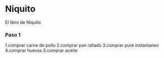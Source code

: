 # Niquito
El libro de Niquito

### Paso 1
1.comprar carne de pollo
2.comprar pan rallado
3.comprar puré instantaneo
4.comprar huevos
5.comprar aceite
